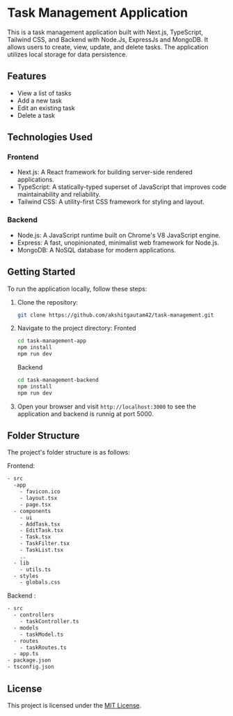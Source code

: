 # Task Management Application

This is a task management application built with Next.js, TypeScript, Tailwind CSS, and Backend with Node.Js, ExpressJs and MongoDB. It allows users to create, view, update, and delete tasks. The application utilizes local storage for data persistence.

## Features

- View a list of tasks
- Add a new task
- Edit an existing task
- Delete a task

## Technologies Used

### Frontend

- Next.js: A React framework for building server-side rendered applications.
- TypeScript: A statically-typed superset of JavaScript that improves code maintainability and reliability.
- Tailwind CSS: A utility-first CSS framework for styling and layout.

### Backend

- Node.js: A JavaScript runtime built on Chrome's V8 JavaScript engine.
- Express: A fast, unopinionated, minimalist web framework for Node.js.
- MongoDB: A NoSQL database for modern applications.

## Getting Started

To run the application locally, follow these steps:

1. Clone the repository:

   ```bash
   git clone https://github.com/akshitgautam42/task-management.git
   ```

2. Navigate to the project directory:
   Fronted

   ```bash
   cd task-management-app
   npm install
   npm run dev

   ```

   Backend

   ```bash
   cd task-management-backend
   npm install
   npm run dev

   ```

3. Open your browser and visit `http://localhost:3000` to see the application and backend is runnig at port 5000.

## Folder Structure

The project's folder structure is as follows:

Frontend:

```bash
- src
  -app
    - favicon.ico
    - layout.tsx
    - page.tsx
  - components
    - ui
    - AddTask.tsx
    - EditTask.tsx
    - Task.tsx
    - TaskFilter.tsx
    - TaskList.tsx
    ..
  - lib
    - utils.ts
  - styles
    - globals.css
```

Backend :

```bash
- src
  - controllers
    - taskController.ts
  - models
    - taskModel.ts
  - routes
    - taskRoutes.ts
  - app.ts
- package.json
- tsconfig.json
```

## License

This project is licensed under the [MIT License](LICENSE).
